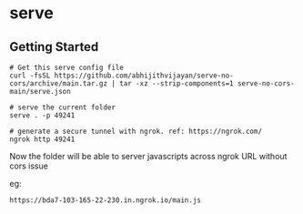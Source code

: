 # serve

## Getting Started

```
# Get this serve config file
curl -fsSL https://github.com/abhijithvijayan/serve-no-cors/archive/main.tar.gz | tar -xz --strip-components=1 serve-no-cors-main/serve.json

# serve the current folder
serve . -p 49241

# generate a secure tunnel with ngrok. ref: https://ngrok.com/
ngrok http 49241
```

Now the folder will be able to server javascripts across ngrok URL without cors issue

eg:
```
https://bda7-103-165-22-230.in.ngrok.io/main.js
```
